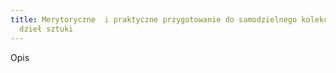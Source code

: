 ```yaml
---
title: Merytoryczne  i praktyczne przygotowanie do samodzielnego kolekcjonowania
  dzieł sztuki
---
```

Opis